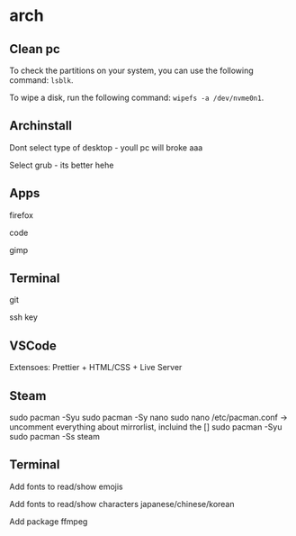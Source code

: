 # arch


## Clean pc

To check the partitions on your system, you can use the following command: `lsblk`.

To wipe a disk, run the following command: `wipefs -a /dev/nvme0n1`.


## Archinstall

Dont select type of desktop - youll pc will broke aaa

Select grub - its better hehe




## Apps

firefox

code

gimp



## Terminal

git

ssh key

## VSCode

Extensoes: Prettier + HTML/CSS + Live Server



## Steam

sudo pacman -Syu
sudo pacman -Sy nano
sudo nano /etc/pacman.conf
-> uncomment everything about mirrorlist, incluind the []
sudo pacman -Syu
sudo pacman -Ss steam


## Terminal

Add fonts to read/show emojis

Add fonts to read/show characters japanese/chinese/korean

Add package ffmpeg 


